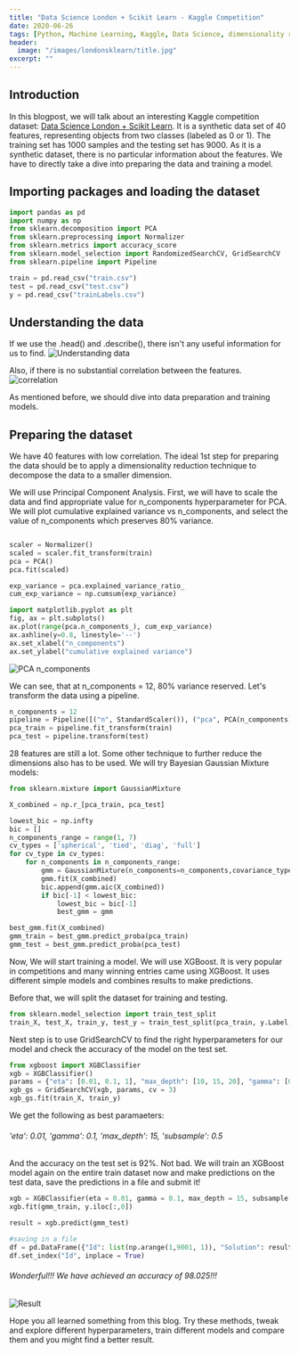 ```yaml
---
title: "Data Science London + Scikit Learn - Kaggle Competition"
date: 2020-06-26
tags: [Python, Machine Learning, Kaggle, Data Science, dimensionality reduction, XGBoost, PCA]
header:
  image: "/images/londonsklearn/title.jpg"
excerpt: ""
---
```


## Introduction
In this blogpost, we will talk about an interesting Kaggle competition dataset: [Data Science London + Scikit Learn](https://www.kaggle.com/c/data-science-london-scikit-learn).
It is a synthetic data set of 40 features, representing objects from two classes (labeled as 0 or 1). The training set has 1000 samples and the testing set has 9000.
As it is a synthetic dataset, there is no  particular information about the features. We have to directly take a dive into preparing the data and training a model.

## Importing packages and loading the dataset

``` python
import pandas as pd
import numpy as np
from sklearn.decomposition import PCA
from sklearn.preprocessing import Normalizer
from sklearn.metrics import accuracy_score
from sklearn.model_selection import RandomizedSearchCV, GridSearchCV
from sklearn.pipeline import Pipeline

train = pd.read_csv("train.csv")
test = pd.read_csv("test.csv")
y = pd.read_csv("trainLabels.csv")
```

## Understanding the data
If we use the .head() and .describe(), there isn't any useful information for us to find.
<img src="{{ site.url }}{{ site.baseurl }}/images/londonsklearn/1.PNG" alt="Understanding data">


Also, if there is no substantial correlation between the features.
<img src="{{ site.url }}{{ site.baseurl }}/images/londonsklearn/2.PNG" alt="correlation">


As mentioned before, we should dive into data preparation and training models.

## Preparing the dataset

We have 40 features with low correlation. The ideal 1st step for preparing the data should be to apply a dimensionality reduction technique to decompose the data to a smaller dimension.

We will use Principal Component Analysis. First, we will have to scale the data and find appropriate value for n_components hyperparameter for PCA.
We will plot cumulative explained variance vs n_components, and select the value of n_components which preserves 80% variance.

```Python

scaler = Normalizer()
scaled = scaler.fit_transform(train)
pca = PCA()
pca.fit(scaled)

exp_variance = pca.explained_variance_ratio_
cum_exp_variance = np.cumsum(exp_variance)

import matplotlib.pyplot as plt
fig, ax = plt.subplots()
ax.plot(range(pca.n_components_), cum_exp_variance)
ax.axhline(y=0.8, linestyle='--')
ax.set_xlabel("n_components")
ax.set_ylabel("cumulative explained variance")
```
<img src="{{ site.url }}{{ site.baseurl }}/images/londonsklearn/3.PNG" alt="PCA n_components">

We can see, that at n_components = 12, 80% variance reserved.
Let's transform the data using a pipeline.

```Python
n_components = 12
pipeline = Pipeline([("n", StandardScaler()), ("pca", PCA(n_components))])
pca_train = pipeline.fit_transform(train)
pca_test = pipeline.transform(test)
```

28 features are still a lot. Some other technique to further reduce the dimensions also has to be used.
We will try Bayesian Gaussian Mixture models:

```Python
from sklearn.mixture import GaussianMixture

X_combined = np.r_[pca_train, pca_test]

lowest_bic = np.infty
bic = []
n_components_range = range(1, 7)
cv_types = ['spherical', 'tied', 'diag', 'full']
for cv_type in cv_types:
    for n_components in n_components_range:
        gmm = GaussianMixture(n_components=n_components,covariance_type=cv_type)
        gmm.fit(X_combined)
        bic.append(gmm.aic(X_combined))
        if bic[-1] < lowest_bic:
            lowest_bic = bic[-1]
            best_gmm = gmm

best_gmm.fit(X_combined)
gmm_train = best_gmm.predict_proba(pca_train)
gmm_test = best_gmm.predict_proba(pca_test)
```  
Now, We will start training a model.
We will use XGBoost. It is very popular in competitions and many winning entries came using XGBoost. It uses different simple models and combines results to make predictions.

Before that, we will split the dataset for training and testing.

```python
from sklearn.model_selection import train_test_split
train_X, test_X, train_y, test_y = train_test_split(pca_train, y.Label, test_size = 0.3, random_state = 10)
```
Next step is to use GridSearchCV to find the right hyperparameters for our model and check the accuracy of the model on the test set.

```Python
from xgboost import XGBClassifier
xgb = XGBClassifier()
params = {"eta": [0.01, 0.1, 1], "max_depth": [10, 15, 20], "gamma": [0.1, 1, 10]}
xgb_gs = GridSearchCV(xgb, params, cv = 3)
xgb_gs.fit(train_X, train_y)

```
We get the following as best paramaeters:
###### 'eta': 0.01, 'gamma': 0.1, 'max_depth': 15, 'subsample': 0.5

And the accuracy on the test set is 92%. Not bad.
We will train an XGBoost model again on the entire train dataset now and make predictions on the test data, save the predictions in a file and submit it!

```Python
xgb = XGBClassifier(eta = 0.01, gamma = 0.1, max_depth = 15, subsample = 0.5)
xgb.fit(gmm_train, y.iloc[:,0])

result = xgb.predict(gmm_test)

#saving in a file
df = pd.DataFrame({"Id": list(np.arange(1,9001, 1)), "Solution": result})
df.set_index("Id", inplace = True)
```

###### Wonderful!!! We have achieved an accuracy of 98.025!!!
<img src="{{ site.url }}{{ site.baseurl }}/images/londonsklearn/final.PNG" alt="Result">

Hope you all learned something from this blog. Try these methods, tweak and explore different hyperparameters, train different models and compare them and you might find a better result.
